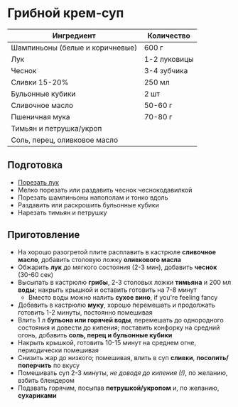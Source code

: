 # Грибной крем-суп

| Ингредиент                      | Количество   |
| ------------------------------- | ------------ |
| Шампиньоны (белые и коричневые) | 600 г        |
| Лук                             | 1-2 луковицы |
| Чеснок                          | 3-4 зубчика  |
| Сливки 15-20%                   | 250 мл       |
| Бульонные кубики                | 2 шт         |
| Сливочное масло                 | 50-60 г      |
| Пшеничная мука                  | 70-80 г      |
| Тимьян и петрушка/укроп         |              |
| Соль, перец, оливковое масло    |              |

## Подготовка

- [Порезать лук](https://youtu.be/dCGS067s0zo)
- Мелко порезать или раздавить чеснок чеснокодавилкой
- Порезать шампиньоны напополам и тонко вдоль
- Раздавить или раскрошить бульонные кубики
- Нарезать тимьян и петрушку

## Приготовление

- На хорошо разогретой плите расплавить в кастрюле **сливочное масло**, добавить столовую ложку **оливкового масла**
- Обжарить **лук** до мягкого состояния (2-3 мин), добавить **чеснок** (30-60 сек)
- Высыпать в кастрюлю **грибы**, 2-3 столовых ложки **тимьяна** и 200 мл **воды**; накрыть крышкой и оставить готовить на 7-8 минут
  - Вместо воды можно налить **сухое вино**, if you're feeling fancy
- Добавить в кастрюлю **муку**, хорошо перемешать и продолжать готовить 1-2 минуты, постоянно помешивая
- Влить 1 л **бульона или горячей воды**, перемешать до однородного состояния и довести до кипения; поставить конфорку на средний огонь, добавить **соль, перец и бульонные кубики**
- Накрыть крышкой, готовить 10-15 минут на среднем огне, периодически помешивая
- Снизить жар до низкого; помешивая, влить в суп **сливки**, **посолить/поперчить** по вкусу
- Помешивать суп 2-3 минуты, *не доводя до кипения (!)*, по желанию, взбить блендером
- Подавать горячим, посыпав **петрушкой/укропом** и, по желанию, **сухариками**